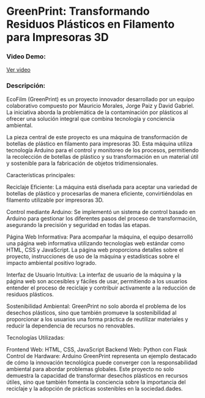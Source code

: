 # GreenPrint: Transformando Residuos Plásticos en Filamento para Impresoras 3D

### Video Demo:

[Ver video](https://youtu.be/-pSXYJX0eSY?si=OWWcQs5MnnxZGzi5)

### Descripción:

EcoFilm (GreenPrint) es un proyecto innovador desarrollado por un equipo colaborativo compuesto por Mauricio Morales, Jorge Paiz y David Gabriel. La iniciativa aborda la problemática de la contaminación por plásticos al ofrecer una solución integral que combina tecnología y conciencia ambiental.

La pieza central de este proyecto es una máquina de transformación de botellas de plástico en filamento para impresoras 3D. Esta máquina utiliza tecnología Arduino para el control y monitoreo de los procesos, permitiendo la recolección de botellas de plástico y su transformación en un material útil y sostenible para la fabricación de objetos tridimensionales.

Características principales:

Reciclaje Eficiente: La máquina está diseñada para aceptar una variedad de botellas de plástico y procesarlas de manera eficiente, convirtiéndolas en filamento utilizable por impresoras 3D.

Control mediante Arduino: Se implementó un sistema de control basado en Arduino para gestionar los diferentes pasos del proceso de transformación, asegurando la precisión y seguridad en todas las etapas.

Página Web Informativa: Para acompañar la máquina, el equipo desarrolló una página web informativa utilizando tecnologías web estándar como HTML, CSS y JavaScript. La página web proporciona detalles sobre el proyecto, instrucciones de uso de la máquina y estadísticas sobre el impacto ambiental positivo logrado.

Interfaz de Usuario Intuitiva: La interfaz de usuario de la máquina y la página web son accesibles y fáciles de usar, permitiendo a los usuarios entender el proceso de reciclaje y contribuir activamente a la reducción de residuos plásticos.

Sostenibilidad Ambiental: GreenPrint no solo aborda el problema de los desechos plásticos, sino que también promueve la sostenibilidad al proporcionar a los usuarios una forma práctica de reutilizar materiales y reducir la dependencia de recursos no renovables.

Tecnologías Utilizadas:

Frontend Web: HTML, CSS, JavaScript
Backend Web: Python con Flask
Control de Hardware: Arduino
GreenPrint representa un ejemplo destacado de cómo la innovación tecnológica puede converger con la responsabilidad ambiental para abordar problemas globales. Este proyecto no solo demuestra la capacidad de transformar desechos plásticos en recursos útiles, sino que también fomenta la conciencia sobre la importancia del reciclaje y la adopción de prácticas sostenibles en la sociedad.dades.
